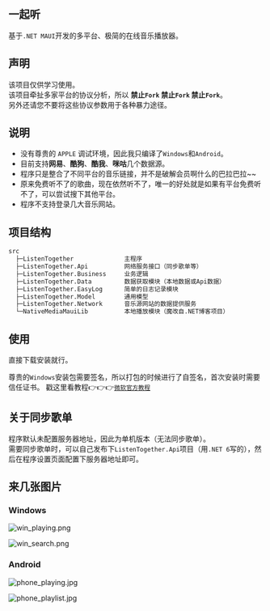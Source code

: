﻿## 一起听
基于`.NET MAUI`开发的多平台、极简的在线音乐播放器。  

## 声明
该项目仅供学习使用。  
该项目牵扯多家平台的协议分析，所以 **禁止`Fork` 禁止`Fork` 禁止`Fork`**。  
另外还请您不要将这些协议参数用于各种暴力途径。 

## 说明
* 没有尊贵的 `APPLE` 调试环境，因此我只编译了`Windows`和`Android`。  
* 目前支持**网易**、**酷狗**、**酷我**、**咪咕**几个数据源。  
* 程序只是整合了不同平台的音乐链接，并不是破解会员啊什么的巴拉巴拉~~  
* 原来免费听不了的歌曲，现在依然听不了，唯一的好处就是如果有平台免费听不了，可以尝试搜下其他平台。  
* 程序不支持登录几大音乐网站。  

## 项目结构
```txt
src
  ├─ListenTogether              主程序
  ├─ListenTogether.Api          网络服务接口（同步歌单等）
  ├─ListenTogether.Business     业务逻辑
  ├─ListenTogether.Data         数据获取模块（本地数据或Api数据）
  ├─ListenTogether.EasyLog      简单的日志记录模块
  ├─ListenTogether.Model        通用模型
  ├─ListenTogether.Network      音乐源网站的数据提供服务
  └─NativeMediaMauiLib          本地播放模块（魔改自.NET博客项目）
```

## 使用
直接下载安装就行。  

尊贵的`Windows`安装包需要签名，所以打包的时候进行了自签名，首次安装时需要信任证书。
戳这里看教程👉👉👉[`微软官方教程`](https://docs.microsoft.com/zh-cn/dotnet/maui/windows/deployment/overview#installing-the-app)  

## 关于同步歌单
程序默认未配置服务器地址，因此为单机版本（无法同步歌单）。  
需要同步歌单时，可以自己发布下`ListenTogether.Api`项目（用`.NET 6`写的），然后在程序设置页面配置下服务器地址即可。  

## 来几张图片

### Windows

![win_playing.png](https://s2.loli.net/2022/08/12/tmIvjS81ukFG5hM.png)  

![win_search.png](https://s2.loli.net/2022/08/12/YTpZHV9xbol8XsD.png)  

### Android

![phone_playing.jpg](https://s2.loli.net/2022/08/12/rbF6qPntT97lG2I.jpg)  

![phone_playlist.jpg](https://s2.loli.net/2022/08/12/82bqSKjsfDCReBL.jpg)  